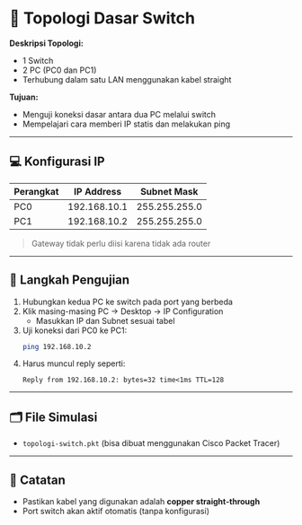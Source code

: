 # 🧷 Topologi Dasar Switch

**Deskripsi Topologi:**
- 1 Switch
- 2 PC (PC0 dan PC1)
- Terhubung dalam satu LAN menggunakan kabel straight

**Tujuan:**
- Menguji koneksi dasar antara dua PC melalui switch
- Mempelajari cara memberi IP statis dan melakukan ping

---

## 💻 Konfigurasi IP

| Perangkat | IP Address     | Subnet Mask       |
|-----------|----------------|-------------------|
| PC0       | 192.168.10.1   | 255.255.255.0     |
| PC1       | 192.168.10.2   | 255.255.255.0     |

> Gateway tidak perlu diisi karena tidak ada router

---

## 🧪 Langkah Pengujian

1. Hubungkan kedua PC ke switch pada port yang berbeda
2. Klik masing-masing PC → Desktop → IP Configuration
   - Masukkan IP dan Subnet sesuai tabel
3. Uji koneksi dari PC0 ke PC1:
   ```bash
   ping 192.168.10.2
   ```
4. Harus muncul reply seperti:
   ```
   Reply from 192.168.10.2: bytes=32 time<1ms TTL=128
   ```

---

## 🗂️ File Simulasi
- `topologi-switch.pkt` (bisa dibuat menggunakan Cisco Packet Tracer)

---

## 📌 Catatan
- Pastikan kabel yang digunakan adalah **copper straight-through**
- Port switch akan aktif otomatis (tanpa konfigurasi)
